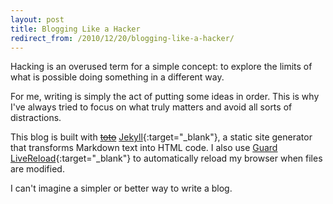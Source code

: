 ```yaml
---
layout: post
title: Blogging Like a Hacker
redirect_from: /2010/12/20/blogging-like-a-hacker/
---
```


Hacking is an overused term for a simple concept: to explore the limits of what is
possible doing something in a different way.

For me, writing is simply the act of putting some ideas in order. This is why
I've always tried to focus on what truly matters and avoid all sorts of distractions.

This blog is built with <s><a target="_blank" href="https://github.com/cloudhead/toto">toto</a></s>
[Jekyll][1]{:target="_blank"}, a static site generator that transforms Markdown text into HTML code.
I also use [Guard LiveReload][2]{:target="_blank"} to automatically reload my browser when files
are modified.

I can't imagine a simpler or better way to write a blog.


[1]: http://jekyllrb.com
[2]: https://github.com/guard/guard-livereload
